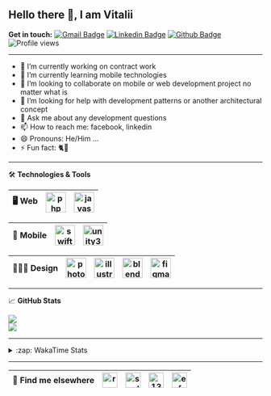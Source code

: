 ## Hello there 👋, I am Vitalii

**Get in touch:**
[![Gmail Badge](https://img.shields.io/badge/-kupper133@gmail.com-c14438?style=flat&logo=Gmail&logoColor=white&link=mailto:kupper133@gmail.com)](mailto:kupper133@gmail.com) 
[![Linkedin Badge](https://img.shields.io/badge/-reoxidant-0072b1?style=flat&logo=Linkedin&logoColor=white&link=https://www.linkedin.com/in/reoxidant/)](https://www.linkedin.com/in/reoxidant/) [![Github Badge](https://img.shields.io/badge/-reoxidant-grey?style=flat&logo=github&logoColor=white&link=https://github.com/reoxidant/)](https://www.github.com/reoxidant/) ![Profile views](https://gpvc.arturio.dev/reoxidant)

---

- 🔭 I’m currently working on contract work
- 🌱 I’m currently learning mobile technologies
- 👯 I’m looking to collaborate on mobile or web development project no matter what is
- 🤔 I’m looking for help with development patterns or another architectural concept
- 💬 Ask me about any development questions
- 📫 How to reach me: facebook, linkedin
- 😄 Pronouns: He/Him ...
- ⚡ Fun fact: 🐈💨

---

🛠 **Technologies & Tools**

| 🖥 **Web** | <img src="https://cdn.icon-icons.com/icons2/2107/PNG/512/file_type_php_icon_130266.png" alt="php" width="40"/>  | <img src="https://cdn.icon-icons.com/icons2/2107/PNG/512/file_type_js_official_icon_130509.png" alt="javascript" width="40"/>| 
|:--------------------------------------------------:|:--------------------------------------------------:|:--------------------------------------------------:|

| 📱 **Mobile** | <img src="https://cdn.icon-icons.com/icons2/643/PNG/512/swift-ios-bird-animal-figure-brand_icon-icons.com_59300.png" alt="swift" width="40"/> | <img src="https://cdn.icon-icons.com/icons2/615/PNG/256/Unity_icon-icons.com_56592.png" alt="unity3d" width="40"/> | 
|:--------------------------------------------------:|:--------------------------------------------------:|:--------------------------------------------------:|

| 🧑🏼‍🎨 **Design** | <img src="https://cdn.icon-icons.com/icons2/1088/PNG/512/1485282157-adobe-photoshop-raster-graphics-editor-cc-creative-cloud_78285.png" alt="photoshop" width="40" /> | <img src="https://cdn.icon-icons.com/icons2/1088/PNG/512/1485282143-adobe-illustrator-cc-creative-cloud_78298.png" alt="illustrator" width="40"/> | <img src="https://cdn.icon-icons.com/icons2/1508/PNG/512/blender_103868.png" alt="blender" width="40" /> | <img src="https://cdn.icon-icons.com/icons2/2429/PNG/512/figma_logo_icon_147289.png" alt="figma" width="40" /> |
|:--------------------------------------------------:|:--------------------------------------------------:|:--------------------------------------------------:|:--------------------------------------------------:|:--------------------------------------------------:|

---

&#x1f4c8; **GitHub Stats** 
<!--<p><a href="https://github.com/reoxindat/reoxidant"><img align="center" src="https://github-readme-stats.vercel.app/api/top-langs/?username=reoxidant&hide=java,html&title_color=20232a&text_color=20232a&icon_color=2bbc8a"/></a></p> -->

<a href="https://github.com/anuraghazra/github-readme-stats">
  <img src="https://github-readme-stats.vercel.app/api?username=soulmomental&count_private=true&show_icons=true&title_color=EB4549" />
</a>

</br>

<a href="https://github.com/anuraghazra/github-readme-stats">
  <img src="https://github-readme-stats.vercel.app/api/top-langs/?username=soulmomental&langs_count=8&layout=compact&title_color=EB4549" />
</a>

---

<details>
  <summary>:zap: WakaTime Stats</summary>

<br />

<!--START_SECTION:waka-->
![Profile Views](http://img.shields.io/badge/Profile%20Views-12-blue)

![Lines of code](https://img.shields.io/badge/From%20Hello%20World%20I%27ve%20Written-768884%20lines%20of%20code-blue)

**🐱 My Github Data** 

> 🏆 1,077 Contributions in the Year 2021
 > 
> 📦 355.2 kB Used in Github's Storage 
 > 
> 🚫 Not Opted to Hire
 > 
> 📜 35 Public Repositories 
 > 
> 🔑 0 Private Repositories  
 > 
**I'm a Night 🦉** 

```text
🌞 Morning    77 commits     ██░░░░░░░░░░░░░░░░░░░░░░░   7.61% 
🌆 Daytime    424 commits    ██████████░░░░░░░░░░░░░░░   41.9% 
🌃 Evening    343 commits    ████████░░░░░░░░░░░░░░░░░   33.89% 
🌙 Night      168 commits    ████░░░░░░░░░░░░░░░░░░░░░   16.6%

```
📅 **I'm Most Productive on Thursday** 

```text
Monday       116 commits    ██░░░░░░░░░░░░░░░░░░░░░░░   11.46% 
Tuesday      114 commits    ██░░░░░░░░░░░░░░░░░░░░░░░   11.26% 
Wednesday    121 commits    ███░░░░░░░░░░░░░░░░░░░░░░   11.96% 
Thursday     212 commits    █████░░░░░░░░░░░░░░░░░░░░   20.95% 
Friday       114 commits    ██░░░░░░░░░░░░░░░░░░░░░░░   11.26% 
Saturday     132 commits    ███░░░░░░░░░░░░░░░░░░░░░░   13.04% 
Sunday       203 commits    █████░░░░░░░░░░░░░░░░░░░░   20.06%

```


📊 **This Week I Spent My Time On** 

```text
⌚︎ Time Zone: Europe/Moscow

💬 Programming Languages: 
Swift                    29 hrs              ██████████████████░░░░░░░   75.06% 
PHP                      7 hrs 26 mins       ████░░░░░░░░░░░░░░░░░░░░░   19.27% 
C                        37 mins             ░░░░░░░░░░░░░░░░░░░░░░░░░   1.63% 
Cocoa                    31 mins             ░░░░░░░░░░░░░░░░░░░░░░░░░   1.37% 
JavaScript               26 mins             ░░░░░░░░░░░░░░░░░░░░░░░░░   1.15%

🔥 Editors: 
Xcode                    30 hrs 32 mins      ███████████████████░░░░░░   79.03% 
PhpStorm                 8 hrs 6 mins        █████░░░░░░░░░░░░░░░░░░░░   20.97%

🐱‍💻 Projects: 
Sushiwok                 27 hrs 16 mins      █████████████████░░░░░░░░   70.6% 
moodle                   4 hrs 23 mins       ██░░░░░░░░░░░░░░░░░░░░░░░   11.37% 
moodle-tracker           3 hrs 40 mins       ██░░░░░░░░░░░░░░░░░░░░░░░   9.51% 
Unknown Project          2 hrs 23 mins       █░░░░░░░░░░░░░░░░░░░░░░░░   6.21% 
swift-practice           53 mins             ░░░░░░░░░░░░░░░░░░░░░░░░░   2.31%

💻 Operating System: 
Mac                      30 hrs 32 mins      ███████████████████░░░░░░   79.03% 
Windows                  8 hrs 6 mins        █████░░░░░░░░░░░░░░░░░░░░   20.97%

```

**I Mostly Code in PHP** 

```text
PHP                      12 repos            █████████░░░░░░░░░░░░░░░░   37.5% 
JavaScript               7 repos             █████░░░░░░░░░░░░░░░░░░░░   21.88% 
Swift                    4 repos             ███░░░░░░░░░░░░░░░░░░░░░░   12.5% 
Objective-C              3 repos             ██░░░░░░░░░░░░░░░░░░░░░░░   9.38% 
C#                       2 repos             █░░░░░░░░░░░░░░░░░░░░░░░░   6.25%

```



 Last Updated on 14/06/2021
<!--END_SECTION:waka-->

</details>


---

| 📢 **Find me elsewhere** | <a href="https://linkedin.com/in/reoxidant" target="blank"><img align="center" src="https://cdn.jsdelivr.net/npm/simple-icons@3.0.1/icons/linkedin.svg" alt="reoxidant" height="30" width="30" /></a> | <a href="https://fb.com/soulmomental" target="blank"><img align="center" src="https://cdn.jsdelivr.net/npm/simple-icons@3.0.1/icons/facebook.svg" alt="soulmomental" height="30" width="30" /></a> | <a href="https://stackoverflow.com/users/13626085" target="blank"><img align="center" src="https://cdn.jsdelivr.net/npm/simple-icons@3.0.1/icons/stackoverflow.svg" alt="13626085" height="30" width="30" /></a> | <a href="https://www.behance.net/enfatiko" target="blank"><img align="center" src="https://cdn.jsdelivr.net/npm/simple-icons@3.0.1/icons/behance.svg" alt="enfatiko" height="30" width="30" /></a> |
|:--------------------------------------------------:|:--------------------------------------------------:|:--------------------------------------------------:|:--------------------------------------------------:|:--------------------------------------------------:|



